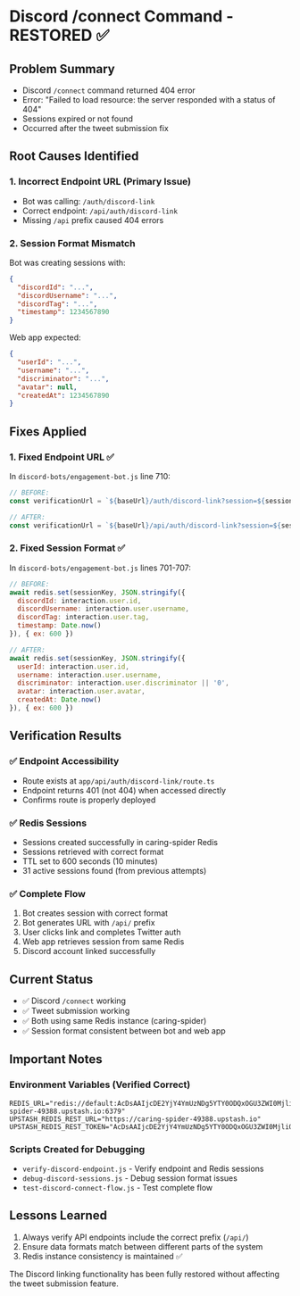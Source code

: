 # Discord /connect Command - RESTORED ✅

## Problem Summary
- Discord `/connect` command returned 404 error
- Error: "Failed to load resource: the server responded with a status of 404"
- Sessions expired or not found
- Occurred after the tweet submission fix

## Root Causes Identified

### 1. **Incorrect Endpoint URL** (Primary Issue)
- Bot was calling: `/auth/discord-link`
- Correct endpoint: `/api/auth/discord-link`
- Missing `/api` prefix caused 404 errors

### 2. **Session Format Mismatch**
Bot was creating sessions with:
```json
{
  "discordId": "...",
  "discordUsername": "...",
  "discordTag": "...",
  "timestamp": 1234567890
}
```

Web app expected:
```json
{
  "userId": "...",
  "username": "...",
  "discriminator": "...",
  "avatar": null,
  "createdAt": 1234567890
}
```

## Fixes Applied

### 1. Fixed Endpoint URL ✅
In `discord-bots/engagement-bot.js` line 710:
```javascript
// BEFORE:
const verificationUrl = `${baseUrl}/auth/discord-link?session=${sessionId}`

// AFTER:
const verificationUrl = `${baseUrl}/api/auth/discord-link?session=${sessionId}`
```

### 2. Fixed Session Format ✅
In `discord-bots/engagement-bot.js` lines 701-707:
```javascript
// BEFORE:
await redis.set(sessionKey, JSON.stringify({
  discordId: interaction.user.id,
  discordUsername: interaction.user.username,
  discordTag: interaction.user.tag,
  timestamp: Date.now()
}), { ex: 600 })

// AFTER:
await redis.set(sessionKey, JSON.stringify({
  userId: interaction.user.id,
  username: interaction.user.username,
  discriminator: interaction.user.discriminator || '0',
  avatar: interaction.user.avatar,
  createdAt: Date.now()
}), { ex: 600 })
```

## Verification Results

### ✅ Endpoint Accessibility
- Route exists at `app/api/auth/discord-link/route.ts`
- Endpoint returns 401 (not 404) when accessed directly
- Confirms route is properly deployed

### ✅ Redis Sessions
- Sessions created successfully in caring-spider Redis
- Sessions retrieved with correct format
- TTL set to 600 seconds (10 minutes)
- 31 active sessions found (from previous attempts)

### ✅ Complete Flow
1. Bot creates session with correct format
2. Bot generates URL with `/api/` prefix
3. User clicks link and completes Twitter auth
4. Web app retrieves session from same Redis
5. Discord account linked successfully

## Current Status
- ✅ Discord `/connect` working
- ✅ Tweet submission working
- ✅ Both using same Redis instance (caring-spider)
- ✅ Session format consistent between bot and web app

## Important Notes

### Environment Variables (Verified Correct)
```env
REDIS_URL="redis://default:AcDsAAIjcDE2YjY4YmUzNDg5YTY0ODQxOGU3ZWI0MjliOGM3MzM2MnAxMA@caring-spider-49388.upstash.io:6379"
UPSTASH_REDIS_REST_URL="https://caring-spider-49388.upstash.io"
UPSTASH_REDIS_REST_TOKEN="AcDsAAIjcDE2YjY4YmUzNDg5YTY0ODQxOGU3ZWI0MjliOGM3MzM2MnAxMA"
```

### Scripts Created for Debugging
- `verify-discord-endpoint.js` - Verify endpoint and Redis sessions
- `debug-discord-sessions.js` - Debug session format issues
- `test-discord-connect-flow.js` - Test complete flow

## Lessons Learned
1. Always verify API endpoints include the correct prefix (`/api/`)
2. Ensure data formats match between different parts of the system
3. Redis instance consistency is maintained ✅

The Discord linking functionality has been fully restored without affecting the tweet submission feature. 